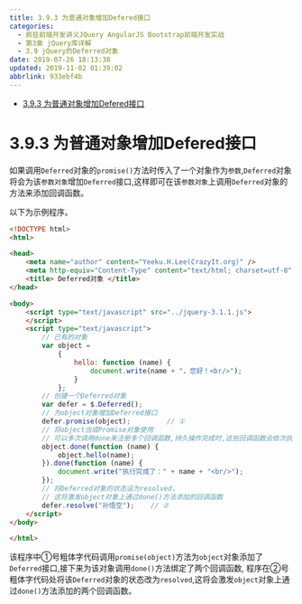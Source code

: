 ```yaml
---
title: 3.9.3 为普通对象增加Defered接口
categories: 
  - 疯狂前端开发讲义JQuery AngularJS Bootstrap前端开发实战
  - 第3章 jQuery库详解
  - 3.9 jQuery的Deferred对象
date: 2019-07-26 18:13:38
updated: 2019-11-02 01:39:02
abbrlink: 933ebf4b
---
```

- [3.9.3 为普通对象增加Defered接口](/ReadingNotes/933ebf4b/#3-9-3-为普通对象增加Defered接口)

<!--more-->
<script src="https://cdn.bootcss.com/jquery/3.4.0/jquery.slim.min.js"></script>
<script>$(document).ready(function () {$(".post-body > ul:nth-child(1)").hide();});</script>

<!--end-->
<!--SSTStart-->
# 3.9.3 为普通对象增加Defered接口 #
如果调用`Deferred`对象的`promise()`方法时传入了一个对象作为`参数`,`Deferred`对象将会为该`参数对象`增加`Deferred`接口,这样即可在该`参数对象`上调用`Deferred`对象的方法来添加回调函数。

以下为示例程序。
```html
<!DOCTYPE html>
<html>

<head>
	<meta name="author" content="Yeeku.H.Lee(CrazyIt.org)" />
	<meta http-equiv="Content-Type" content="text/html; charset=utf-8" />
	<title> Deferred对象 </title>
</head>

<body>
	<script type="text/javascript" src="../jquery-3.1.1.js">
	</script>
	<script type="text/javascript">
		// 已有的对象
		var object =
			{
				hello: function (name) {
					document.write(name + "，您好！<br/>");
				}
			};
		// 创建一个Deferred对象
		var defer = $.Deferred();
		// 为object对象增加Deferred接口
		defer.promise(object);         // ①
		// 将object当成Promise对象使用
		// 可以多次调用done来注册多个回调函数,持久操作完成时,这些回调函数会依次执行.
		object.done(function (name) {
			object.hello(name);
		}).done(function (name) {
			document.write("执行完成了：" + name + "<br/>");
		});
		// 将Deferred对象的状态设为resolved，
		// 这将激发object对象上通过done()方法添加的回调函数
		defer.resolve("孙悟空");    // ②
	</script>
</body>

</html>
```
该程序中①号粗体字代码调用`promise(object)`方法为`object`对象添加了`Deferred`接口,接下来为该对象调用`done()`方法绑定了两个回调函数,
程序在②号粗体字代码处将该`Deferred`对象的状态改为`resolved`,这将会激发`object`对象上通过`done()`方法添加的两个回调函数。
<!--SSTStop-->
